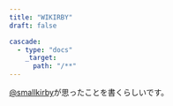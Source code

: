 ```yaml
---
title: "WIKIRBY"
draft: false

cascade:
  - type: "docs"
    _target:
      path: "/**"
---
```


[@smallkirby](https://twitter.com/smallkirby)が思ったことを書くらしいです。
